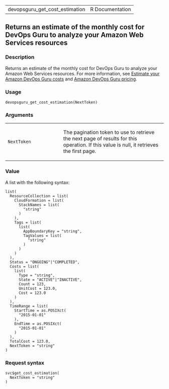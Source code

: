 <table style="width: 100%;">
<tbody>
<tr class="odd">
<td>devopsguru_get_cost_estimation</td>
<td style="text-align: right;">R Documentation</td>
</tr>
</tbody>
</table>

## Returns an estimate of the monthly cost for DevOps Guru to analyze your Amazon Web Services resources

### Description

Returns an estimate of the monthly cost for DevOps Guru to analyze your
Amazon Web Services resources. For more information, see [Estimate your
Amazon DevOps Guru
costs](https://docs.aws.amazon.com/devops-guru/latest/userguide/cost-estimate.html)
and [Amazon DevOps Guru
pricing](https://aws.amazon.com/devops-guru/pricing/).

### Usage

    devopsguru_get_cost_estimation(NextToken)

### Arguments

<table>
<colgroup>
<col style="width: 35%" />
<col style="width: 65%" />
</colgroup>
<tbody>
<tr class="odd">
<td><code
id="devopsguru_get_cost_estimation_:_NextToken">NextToken</code></td>
<td><p>The pagination token to use to retrieve the next page of results
for this operation. If this value is null, it retrieves the first
page.</p></td>
</tr>
</tbody>
</table>

### Value

A list with the following syntax:

    list(
      ResourceCollection = list(
        CloudFormation = list(
          StackNames = list(
            "string"
          )
        ),
        Tags = list(
          list(
            AppBoundaryKey = "string",
            TagValues = list(
              "string"
            )
          )
        )
      ),
      Status = "ONGOING"|"COMPLETED",
      Costs = list(
        list(
          Type = "string",
          State = "ACTIVE"|"INACTIVE",
          Count = 123,
          UnitCost = 123.0,
          Cost = 123.0
        )
      ),
      TimeRange = list(
        StartTime = as.POSIXct(
          "2015-01-01"
        ),
        EndTime = as.POSIXct(
          "2015-01-01"
        )
      ),
      TotalCost = 123.0,
      NextToken = "string"
    )

### Request syntax

    svc$get_cost_estimation(
      NextToken = "string"
    )
